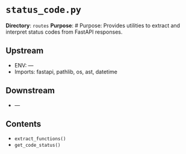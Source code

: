 # `status_code.py`

**Directory**: `routes`
**Purpose**: # Purpose: Provides utilities to extract and interpret status codes from FastAPI responses.

## Upstream
- ENV: —
- Imports: fastapi, pathlib, os, ast, datetime

## Downstream
- —

## Contents
- `extract_functions()`
- `get_code_status()`